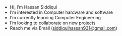 - Hi, I’m Hassan Siddiqui
- I’m interested in Computer hardware and software 
- I’m currently learning Computer Engineering
- I’m looking to collaborate on new projects
- Reach me via Email (siddiquihassan931@gmail.com)

<!---
hassanS2002/hassanS2002 is a ✨ special ✨ repository because its `README.md` (this file) appears on your GitHub profile.
You can click the Preview link to take a look at your changes.
--->
